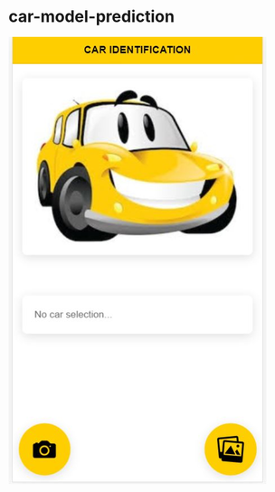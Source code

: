# car-model-prediction

<img src= "https://github.com/ysthehurricane/car-model-prediction/blob/master/carmodels.JPG" >
